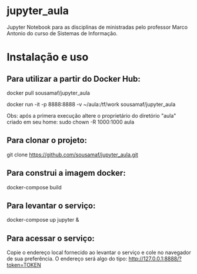 # jupyter_aula
Jupyter Notebook para as disciplinas de ministradas pelo professor Marco Antonio do curso de Sistemas de Informação.


# Instalação e uso

## Para utilizar a partir do Docker Hub:

docker pull sousamaf/jupyter_aula

docker run -it -p 8888:8888 -v ~/aula:/tf/work sousamaf/jupyter_aula

Obs: após a primera execução altere o proprietário do diretório "aula" criado em seu home:
sudo chown -R 1000:1000 aula

## Para clonar o projeto:
git clone https://github.com/sousamaf/jupyter_aula.git

## Para construi a imagem docker:
docker-compose build 

## Para levantar o serviço:
docker-compose up jupyter &

## Para acessar o serviço:
Copie o endereço local fornecido ao levantar o serviço e cole no navegador de sua preferência. 
O endereço será algo do tipo: http://127.0.0.1:8888/?token=TOKEN